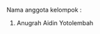 
Nama anggota kelompok :
1. Anugrah Aidin Yotolembah

<!---
Kelompok3KB/Kelompok3KB is a ✨ special ✨ repository because its `README.md` (this file) appears on your GitHub profile.
You can click the Preview link to take a look at your changes.
--->

